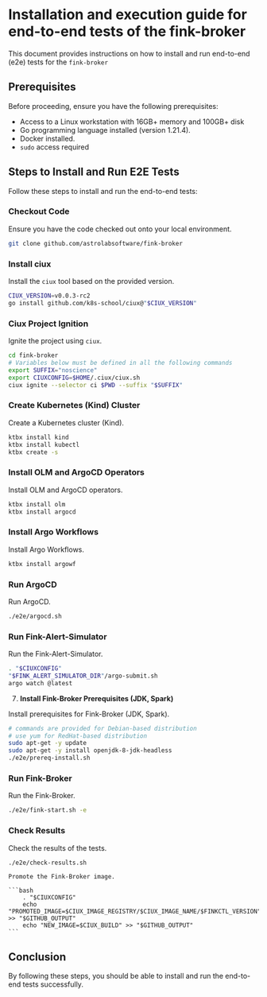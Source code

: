# Installation and execution guide for end-to-end tests of the fink-broker

This document provides instructions on how to install and run end-to-end (e2e) tests for the `fink-broker`

## Prerequisites

Before proceeding, ensure you have the following prerequisites:

- Access to a Linux workstation with 16GB+ memory and 100GB+ disk
- Go programming language installed (version 1.21.4).
- Docker installed.
- `sudo` access required

## Steps to Install and Run E2E Tests

Follow these steps to install and run the end-to-end tests:

### Checkout Code

Ensure you have the code checked out onto your local environment.

```bash
git clone github.com/astrolabsoftware/fink-broker
```

### Install ciux

Install the `ciux` tool based on the provided version.

```bash
CIUX_VERSION=v0.0.3-rc2
go install github.com/k8s-school/ciux@"$CIUX_VERSION"
```

### Ciux Project Ignition

Ignite the project using `ciux`.

```bash
cd fink-broker
# Variables below must be defined in all the following commands
export SUFFIX="noscience"
export CIUXCONFIG=$HOME/.ciux/ciux.sh
ciux ignite --selector ci $PWD --suffix "$SUFFIX"
```

### Create Kubernetes (Kind) Cluster

Create a Kubernetes cluster (Kind).

```bash
ktbx install kind
ktbx install kubectl
ktbx create -s
```

### Install OLM and ArgoCD Operators

Install OLM and ArgoCD operators.

```bash
ktbx install olm
ktbx install argocd
```

### Install Argo Workflows

Install Argo Workflows.

```bash
ktbx install argowf
```

### Run ArgoCD

Run ArgoCD.

```bash
./e2e/argocd.sh
```

### Run Fink-Alert-Simulator

Run the Fink-Alert-Simulator.

```bash
. "$CIUXCONFIG"
"$FINK_ALERT_SIMULATOR_DIR"/argo-submit.sh
argo watch @latest
```

7.  **Install Fink-Broker Prerequisites (JDK, Spark)**

Install prerequisites for Fink-Broker (JDK, Spark).

```bash
# commands are provided for Debian-based distribution
# use yum for RedHat-based distribution
sudo apt-get -y update
sudo apt-get -y install openjdk-8-jdk-headless
./e2e/prereq-install.sh
```

### Run Fink-Broker

Run the Fink-Broker.

```bash
./e2e/fink-start.sh -e
```

### Check Results

Check the results of the tests.

```bash
./e2e/check-results.sh
```


    Promote the Fink-Broker image.

    ```bash
        . "$CIUXCONFIG"
        echo "PROMOTED_IMAGE=$CIUX_IMAGE_REGISTRY/$CIUX_IMAGE_NAME/$FINKCTL_VERSION" >> "$GITHUB_OUTPUT"
        echo "NEW_IMAGE=$CIUX_BUILD" >> "$GITHUB_OUTPUT"
    ```

## Conclusion

By following these steps, you should be able to install and run the end-to-end tests successfully.